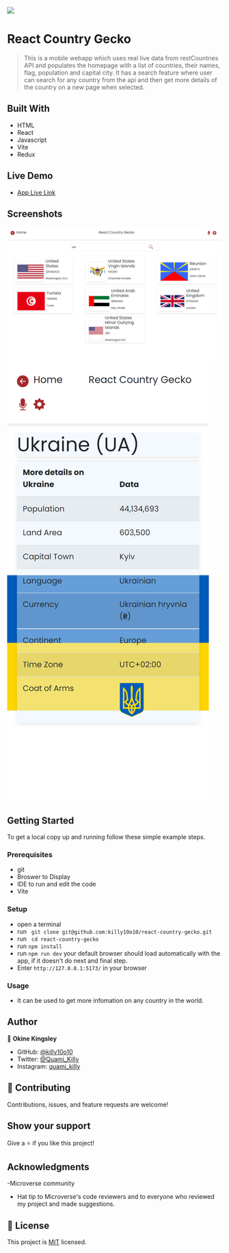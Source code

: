 ![](https://img.shields.io/badge/Microverse-blueviolet)

# React Country Gecko
>  This is a mobile webapp which uses real live data from restCountries API and populates the homepage with a list of countries, their names, flag, population and capital city. It has a search feature where user can search for any country from the api and then get more details of the country on a new page when selected.

## Built With

- HTML
- React
- Javascript
- Vite
- Redux

## Live Demo

- [App Live Link]()

## Screenshots
![Home](./public/desktop.png)
![Details](./public/mobile.png)



## Getting Started

To get a local copy up and running follow these simple example steps.

### Prerequisites

- git
- Broswer to Display
- IDE to run and edit the code
- Vite

### Setup

- open a terminal
- run ` git clone git@github.com:killy10o10/react-country-gecko.git`
- run ` cd react-country-gecko`
- run `npm install`
- run `npm run dev` your default browser should load automatically with the app, if it doesn't do next and final step.
- Enter `http://127.0.0.1:5173/` in your browser

### Usage

- It can be used to get more infomation on any country in the world.

## Author

👤 **Okine Kingsley**

- GitHub: [@killy10o10](https://github.com/killy10o10)
- Twitter: [@Quami_Killy](https://twitter.com/Quami_Killy)
- Instagram: [quami_killy](https://www.instagram.com/quami_killy/)

## 🤝 Contributing

Contributions, issues, and feature requests are welcome!

## Show your support

Give a ⭐️ if you like this project!

## Acknowledgments

-Microverse community

- Hat tip to Microverse's code reviewers and to everyone who reviewed my project and made suggestions.

## 📝 License

This project is [MIT](./LICENSE) licensed.
